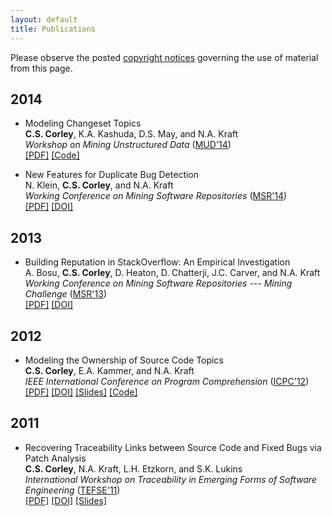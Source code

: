 ```yaml
---
layout: default
title: Publications
---
```


Please observe the posted [copyright notices](/copyright) governing the use of material from
this page.

2014
----

- Modeling Changeset Topics
    <br /> **C.S. Corley**, K.A. Kashuda, D.S. May, and N.A. Kraft
    <br />  *Workshop on Mining Unstructured Data*
    ([MUD'14](http://sback.it/mud2014/))
    <br />
        [[PDF]](/publications/pdfs/Corley-etal_14.pdf)
        [[Code]](http://www.github.com/cscorley/mud2014-modeling-changeset-topics)


* New Features for Duplicate Bug Detection
    <br /> N. Klein, **C.S. Corley**, and N.A. Kraft
    <br />  *Working Conference on Mining Software Repositories* 
    ([MSR'14](http://2014.msrconf.org/))
    <br />
        [[PDF]](/publications/pdfs/Klein-etal_14.pdf)
        [[DOI]](http://dx.doi.org/10.1145/2597073.2597090)

2013
----
* Building Reputation in StackOverflow: An Empirical Investigation
    <br /> A. Bosu, **C.S. Corley**, D. Heaton, D. Chatterji, J.C. Carver, and N.A.
    Kraft
    <br /> *Working Conference on Mining Software Repositories --- Mining
    Challenge* ([MSR'13](http://2013.msrconf.org/))
    <br />
        [[PDF]](/publications/pdfs/Bosu-etal_13.pdf)
        [[DOI]](http://dx.doi.org/10.1109/msr.2013.6624013)

2012
----
* Modeling the Ownership of Source Code Topics
    <br /> **C.S. Corley**, E.A. Kammer, and N.A. Kraft
    <br /> *IEEE International Conference on Program Comprehension* ([ICPC'12](http://icpc12.sosy-lab.org/))
    <br />
        [[PDF]](/publications/pdfs/Corley-etal_12.pdf)
        [[DOI]](http://dx.doi.org/10.1109/ICPC.2012.6240485)
        [[Slides]](https://speakerdeck.com/cscorley/modeling-the-ownership-of-source-code-topics)
        [[Code]](https://github.com/software-eng-ua-edu/ohm/)


2011
----
* Recovering Traceability Links between Source Code and Fixed Bugs via Patch Analysis
    <br /> **C.S. Corley**, N.A. Kraft, L.H. Etzkorn, and S.K. Lukins
    <br /> *International Workshop on Traceability in Emerging Forms of Software
    Engineering* ([TEFSE'11](http://www.cs.wm.edu/semeru/tefse2011))
    <br />
        [[PDF]](/publications/pdfs/Corley-etal_11.pdf)
        [[DOI]](http://dx.doi.org/10.1145/1987856.1987863)
        [[Slides]](/_static/slides/tefse11.pdf)
